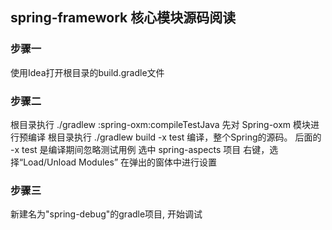 ## spring-framework 核心模块源码阅读

### 步骤一
使用Idea打开根目录的build.gradle文件

### 步骤二
根目录执行 ./gradlew :spring-oxm:compileTestJava  先对 Spring-oxm 模块进行预编译
根目录执行 ./gradlew build -x test  编译，整个Spring的源码。 后面的 -x test  是编译期间忽略测试用例
选中  spring-aspects  项目 右键，选择“Load/Unload Modules” 在弹出的窗体中进行设置

### 步骤三
新建名为"spring-debug"的gradle项目, 开始调试